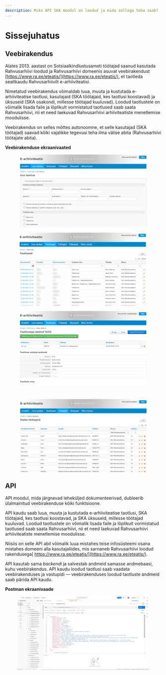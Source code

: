 ```yaml
---
description: Miks API SKA moodul on loodud ja mida sellega teha saab?
---
```


# Sissejuhatus

## Veebirakendus

Alates 2013. aastast on Sotsiaalkindlustusameti töötajad saanud kasutada Rahvusarhiivi loodud ja Rahvusarhiivi domeenis asuvat veebirakendust [https://www.ra.ee/eteatis/](https://www.ra.ee/eteatis/), et taotleda sealtkaudu Rahvusarhiivilt e-arhiiviteatisi.

Nimetatud veebirakendus võimaldab luua, muuta ja kustutada e-arhiiviteatise taotlusi, kasutajaid (SKA töötajaid, kes taotlusi koostavad) ja üksuseid (SKA osakondi, millesse töötajad kuuluvad). Loodud taotlustele on võimalik lisada faile ja lõplikult vormistatud taotlused saab saata Rahvusarhiivi, nii et need laekuvad Rahvusarhiivi arhiiviteatiste menetlemise moodulisse.

Veebirakendus on selles mõttes autonoomne, et selle kasutajad (SKA töötajad) saavad kõiki vajalikke tegevusi teha ilma välise abita (Rahvusarhiivi töötajate abita).&#x20;

**Veebirakenduse ekraanivaated**

<div align="left">

<figure><img src="../.gitbook/assets/E-arhiiviteatis-Uus-taotlus (1).png" alt=""><figcaption></figcaption></figure>

 

<figure><img src="../.gitbook/assets/E-arhiiviteatis-Taotlused.png" alt=""><figcaption></figcaption></figure>

 

<figure><img src="../.gitbook/assets/E-arhiiviteatis-Vaata-taotlust.png" alt=""><figcaption></figcaption></figure>

 

<figure><img src="../.gitbook/assets/E-arhiiviteatis-Halda-üksusi (1).png" alt=""><figcaption></figcaption></figure>

 

<figure><img src="../.gitbook/assets/E-arhiiviteatis-Halda-töötajaid.png" alt=""><figcaption></figcaption></figure>

</div>

## API

API moodul, mida järgnevad leheküljed dokumenteerivad, dubleerib ülalmainitud veebirakenduse kõiki funktsioone.&#x20;

API kaudu saab luua, muuta ja kustutada e-arhiiviteatise taotlusi, SKA töötajaid, kes taotlusi koostavad, ja SKA üksuseid, millesse töötajad kuuluvad. Loodud taotlustele on võimalik lisada faile ja lõplikult vormistatud taotlused saab saata Rahvusarhiivi, nii et need laekuvad Rahvusarhiivi arhiiviteatiste menetlemise moodulisse.

Niisiis on selle API abil võimalik luua mistahes teise infosüsteemi osana mistahes domeeni alla kasutajaliides, mis sarnaneb Rahvusarhiivi loodud rakendusega[ https://www.ra.ee/eteatis/](https://www.ra.ee/eteatis/).

API kasutab sama _backendi_ ja salvestab andmeid samasse andmebaasi, kuhu veebirakendus. API kaudu loodud taotlusi saab vaadata veebirakenduses ja vastupidi — veebirakenduses loodud taotluste andmeid saab pärida API kaudu.&#x20;

**Postman ekraanivaade**

<figure><img src="../.gitbook/assets/ska-api.png" alt=""><figcaption></figcaption></figure>
